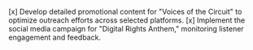 [x] Develop detailed promotional content for "Voices of the Circuit" to optimize outreach efforts across selected platforms.
[x] Implement the social media campaign for "Digital Rights Anthem," monitoring listener engagement and feedback.